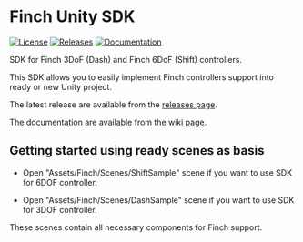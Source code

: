 # Finch Unity SDK

[![License](https://img.shields.io/github/license/FinchTechnologies/FinchUnitySDK.svg)](LICENSE)
[![Releases](https://img.shields.io/github/release/FinchTechnologies/FinchUnitySDK.svg)](https://github.com/FinchTechnologies/FinchUnitySDK/releases)
[![Documentation](https://img.shields.io/badge/documentation-wiki-green.svg)](https://github.com/FinchTechnologies/FinchUnitySDK/wiki)

SDK for Finch 3DoF (Dash) and Finch 6DoF (Shift) controllers. 

This SDK allows you to easily implement Finch controllers support into ready or new Unity project.

The latest release are available from the [releases page](https://github.com/FinchTechnologies/FinchUnitySDK/releases).

The documentation are available from the [wiki page](https://github.com/FinchTechnologies/FinchUnitySDK/wiki).

## Getting started using ready scenes as basis

* Open "Assets/Finch/Scenes/ShiftSample" scene if you want to use SDK for 6DOF controller.

* Open "Assets/Finch/Scenes/DashSample" scene if you want to use SDK for 3DOF controller.

These scenes contain all necessary components for Finch support.
